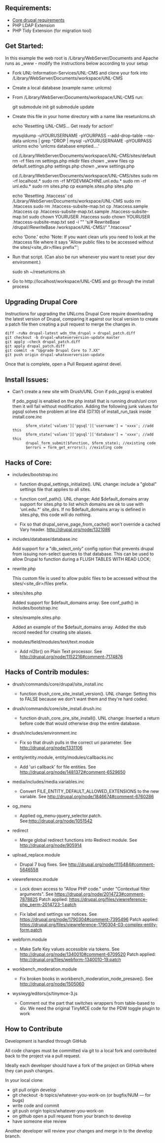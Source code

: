 ## Requirements:

  * [Core drupal requirements](http://drupal.org/requirements)
  * PHP LDAP Extension
  * PHP Tidy Extension (for migration tool)

## Get Started:

In this example the web root is /Library/WebServer/Documents and Apache runs as _www - modify the instructions below according to your setup

  *  Fork UNL-Information-Services/UNL-CMS and clone your fork into /Library/WebServer/Documents/workspace/UNL-CMS
  *  Create a local database (example name: unlcms)
  *  From /Library/WebServer/Documents/workspace/UNL-CMS run:

        git submodule init
        git submodule update

  *  Create this file in your home directory with a name like resetunlcms.sh

        echo 'Resetting UNL-CMS... Get ready for action!'

        mysqldump -uYOURUSERNAME -pYOURPASS --add-drop-table --no-data unlcms | grep ^DROP | mysql -uYOURUSERNAME -pYOURPASS unlcms
        echo 'unlcms database emptied....'

        cd /Library/WebServer/Documents/workspace/UNL-CMS/sites/default
        rm -rf files
        rm settings.php
        mkdir files
        chown _www files
        cp default.settings.php settings.php
        chown _www settings.php

        cd /Library/WebServer/Documents/workspace/UNL-CMS/sites
        sudo rm -rf localhost.*
        sudo rm -rf MYDEVMACHINE.unl.edu.*
        sudo rm -rf unl.edu.*
        sudo rm sites.php
        cp example.sites.php sites.php

        echo 'Resetting .htaccess'
        cd /Library/WebServer/Documents/workspace/UNL-CMS
        sudo rm .htaccess
        sudo rm .htaccess-subsite-map.txt
        cp .htaccess.sample .htaccess
        cp .htaccess-subsite-map.txt.sample .htaccess-subsite-map.txt
        sudo chown YOURUSER .htaccess
        sudo chown YOURUSER .htaccess-subsite-map.txt
        sed -i "" 's/# RewriteBase \/drupal\//RewriteBase \/workspace\/UNL-CMS\//' ".htaccess"

        echo 'Done.'
        echo 'Note: If you want clean urls you need to look at the .htaccess file where it says "Allow public files to be accessed without the sites/<site_dir>/files prefix"';

  *  Run that script. (Can also be run whenever you want to reset your dev environment.)

        sudo sh ~/resetunlcms.sh

  *  Go to http://localhost/workspace/UNL-CMS and go through the install process

## Upgrading Drupal Core

Instructions for upgrading the UNLcms Drupal Core require downloading the latest version of Drupal, comparing it against our local version to create a patch file then creating a pull request to merge the changes in.

```
diff -ruNa drupal-latest wdn_thm_drupal > drupal_patch.diff
git checkout -b drupal-whateverversion-update master
git apply —check drupal_patch.diff
git apply drupal_patch.diff
git commit -m "Upgrade Drupal Core to 7.XX"
git push origin drupal-whateverversion-update
```

Once that is complete, open a Pull Request against devel.

## Install Issues:

  * Can't create a new site with Drush/UNL Cron if pdo_pgsql is enabled

    If pdo_pgsql is enabled on the php install that is running drush/unl cron then it will fail without modification.
    Adding the following junk values for pgsql solves the problem at line 414 (D7.10) of install_run_task inside install.core.inc

              $form_state['values']['pgsql']['username'] = 'xxxx'; //add this
              $form_state['values']['pgsql']['database'] = 'xxxx'; //add this
              drupal_form_submit($function, $form_state); //existing code
              $errors = form_get_errors(); //existing code


## Hacks of Core:

  *  includes/bootstrap.inc

     - function drupal_settings_initialize(). UNL change: include a "global" settings file that applies to all sites.

     - function conf_path(). UNL change: Add $default_domains array support for sites.php to list which domains are ok to use with 'unl.edu.*' site_dirs.
       If no $default_domains array is defined in sites.php, this code will do nothing.

     - Fix so that drupal_serve_page_from_cache() won't override a cached Vary header. http://drupal.org/node/1321086

  *  includes/database/database.inc

     Add support for a "db_select_only" config option that prevents drupal from issuing non-select queries to that database.
     This can be used to allow Drupal to function during a FLUSH TABLES WITH READ LOCK;

  *  rewrite.php

     This custom file is used to allow public files to be accessed without the sites/<site_dir>/files prefix.

  *  sites/sites.php

     Added support for $default_domains array. See conf_path() in includes/bootstrap.inc

  *  sites/example.sites.php

     Added an example of the $default_domains array. Added the stub record needed for creating site aliases.

  *  modules/field/modules/text/text.module

     - Add nl2br() on Plain Text processor. See http://drupal.org/node/1152216#comment-7174876

## Hacks of Contrib modules:

  *  drush/commands/core/drupal/site_install.inc

     - function drush_core_site_install_version(). UNL change: Setting this to FALSE because we don't want them and they're hard coded.

  *  drush/commands/core/site_install.drush.inc

     - function drush_core_pre_site_install(). UNL change: Inserted a return before code that would otherwise drop the entire database.

  *  drush/includes/environment.inc

     - Fix so that drush pulls in the correct uri parameter. See http://drupal.org/node/1331106

  *  entity/entity.module, entity/modules/callbacks.inc

     - Add 'uri callback' for file entities. See http://drupal.org/node/1481372#comment-6529650

  *  media/includes/media.variables.inc

     - Convert FILE_ENTITY_DEFAULT_ALLOWED_EXTENSIONS to the new variable. See http://drupal.org/node/1846674#comment-6760286

  *  og_menu

     - Applied og_menu-jquery_selector.patch. See:http://drupal.org/node/1051542

  *  redirect

     - Merge global redirect functions into Redirect module. See http://drupal.org/node/905914

  *  upload_replace.module

     - Drupal 7 bug fixes. See http://drupal.org/node/1115484#comment-5646558

  *  viewreference.module

     - Lock down access to "Allow PHP code." under "Contextual filter arguments". See https://drupal.org/node/2014723#comment-7878825 Patch applied: https://drupal.org/files/viewreference-php_perm-2014723-1.patch

     - Fix label and settings var notices. See https://drupal.org/node/1790304#comment-7395496 Patch applied: https://drupal.org/files/viewreference-1790304-03-complex-entity-form.patch

  *  webform.module

     - Make Safe Key values accessible via tokens. See http://drupal.org/node/1340010#comment-6709520 Patch applied: http://drupal.org/files/webform-1340010-19.patch

  *  workbench_moderation.module

     - Fix broken books in workbench_moderation_node_presave(). See http://drupal.org/node/1505060

  *  wysiwyg/editors/js/tinymce-3.js

     - Comment out the part that switches wrappers from table-based to div. We need the original TinyMCE code for the PDW toggle plugin to work

## How to Contribute

Development is handled through GitHub

All code changes must be committed via git to a local fork and contributed back to the project via a pull request.

Ideally each developer should have a fork of the project on GitHub where they can push changes.

In your local clone:

 * git pull origin develop
 * git checkout -b topics/whatever-you-work-on (or bugfix/NUM — for bugs)
 * write code and commit
 * git push origin topics/whatever-you-work-on
 * on github open a pull request from your branch to develop
 * have someone else review

Another developer will review your changes and merge in to the develop branch.
